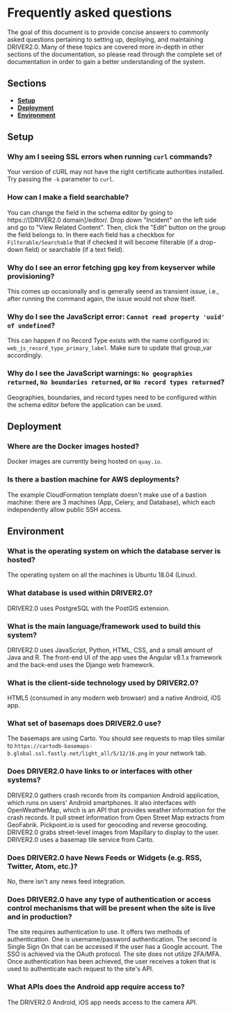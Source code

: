 # Frequently asked questions

The goal of this document is to provide concise answers to commonly asked questions pertaining to setting up, deploying, and maintaining DRIVER2.0. Many of these topics are covered more in-depth in other sections of the documentation, so please read through the complete set of documentation in order to gain a better understanding of the system.


## Sections
- [**Setup**](#setup)
- [**Deployment**](#deployment)
- [**Environment**](#environment)


## Setup

### Why am I seeing SSL errors when running `curl` commands?
Your version of cURL may not have the right certificate authorities installed. Try passing the `-k` parameter to `curl`.

### How can I make a field searchable?
You can change the field in the schema editor by going to https://[DRIVER2.0 domain]/editor/. Drop down "Incident" on the left side and go to "View Related Content". Then, click the "Edit" button on the group the field belongs to. In there each field has a checkbox for `Filterable/Searchable` that if checked it will become filterable (if a drop-down field) or searchable (if a text field).

### Why do I see an error fetching gpg key from keyserver while provisioning?
This comes up occasionally and is generally seend as transient issue, i.e., after running the command again, the issue would not show itself.

### Why do I see the JavaScript error: `Cannot read property 'uuid' of undefined`?
This can happen if no Record Type exists with the name configured in: `web_js_record_type_primary_label`. Make sure to update that group_var accordingly.

### Why do I see the JavaScript warnings: `No geographies returned`, `No boundaries returned`, or `No record types returned`?
Geographies, boundaries, and record types need to be configured within the schema editor before the application can be used.


## Deployment

### Where are the Docker images hosted?
Docker images are currently being hosted on `quay.io`.

### Is there a bastion machine for AWS deployments?
The example CloudFormation template doesn't make use of a bastion machine: there are 3 machines (App, Celery, and Database), which each independently allow public SSH access.


## Environment

### What is the operating system on which the database server is hosted?
The operating system on all the machines is Ubuntu 18.04 (Linux).

### What database is used within DRIVER2.0?
DRIVER2.0 uses PostgreSQL with the PostGIS extension.

### What is the main language/framework used to build this system?
DRIVER2.0 uses JavaScript, Python, HTML, CSS, and a small amount of Java and R. The front-end UI of the app uses the Angular v8.1.x framework and the back-end uses the Django web framework.

### What is the client-side technology used by DRIVER2.0?
HTML5 (consumed in any modern web browser) and a native Android, iOS app.

### What set of basemaps does DRIVER2.0 use?
The basemaps are using Carto. You should see requests to map tiles similar to `https://cartodb-basemaps-b.global.ssl.fastly.net/light_all/5/12/16.png` in your network tab.

### Does DRIVER2.0 have links to or interfaces with other systems?
DRIVER2.0 gathers crash records from its companion Android application, which runs on users' Android smartphones. It also interfaces with OpenWeatherMap, which is an API that provides weather information for the crash records. It pull street information from Open Street Map extracts from GeoFabrik. Pickpoint.io is used for geocoding and reverse geocoding. DRIVER2.0 grabs street-level images from Mapillary to display to the user. DRIVER2.0 uses a basemap tile service from Carto.

### Does DRIVER2.0 have News Feeds or Widgets (e.g. RSS, Twitter, Atom, etc.)?
No, there isn't any news feed integration.

### Does DRIVER2.0 have any type of authentication or access control mechanisms that will be present when the site is live and in production?
The site requires authentication to use. It offers two methods of authentication. One is username/password authentication. The second is Single Sign On that can be accessed if the user has a Google account. The SSO is achieved via the OAuth protocol. The site does not utilize 2FA/MFA. Once authentication has been achieved, the user receives a token that is used to authenticate each request to the site's API.

### What APIs does the Android app require access to?
The DRIVER2.0 Android, iOS app needs access to the camera API.

